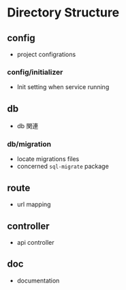 # Directory Structure

## config

- project configrations

### config/initializer

- Init setting when service running

## db

- db 関連

### db/migration

- locate migrations files
- concerned `sql-migrate` package

## route

- url mapping

## controller

- api controller

## doc

- documentation
